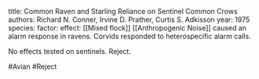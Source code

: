 title: Common Raven and Starling Reliance on Sentinel Common Crows
authors: Richard N. Conner, Irvine D. Prather, Curtis S. Adkisson
year: 1975
species: 
factor:
effect:
[[Mixed flock]]
[[Anthropogenic Noise]] caused an alarm response in ravens.
Corvids responded to heterospecific alarm calls.

No effects tested on sentinels. Reject.

#Avian #Reject 

